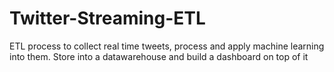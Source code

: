 # Twitter-Streaming-ETL
ETL process to collect real time tweets, process and apply machine learning into them. Store into a datawarehouse and build a dashboard on top of it
